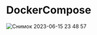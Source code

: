 # DockerCompose
![Снимок 2023-06-15 23 48 57](https://github.com/Sergey-Zhuravlev-Test/DockerCompose/assets/118224940/edc316b4-e2f7-414d-8955-dfc5f97c3f33)
